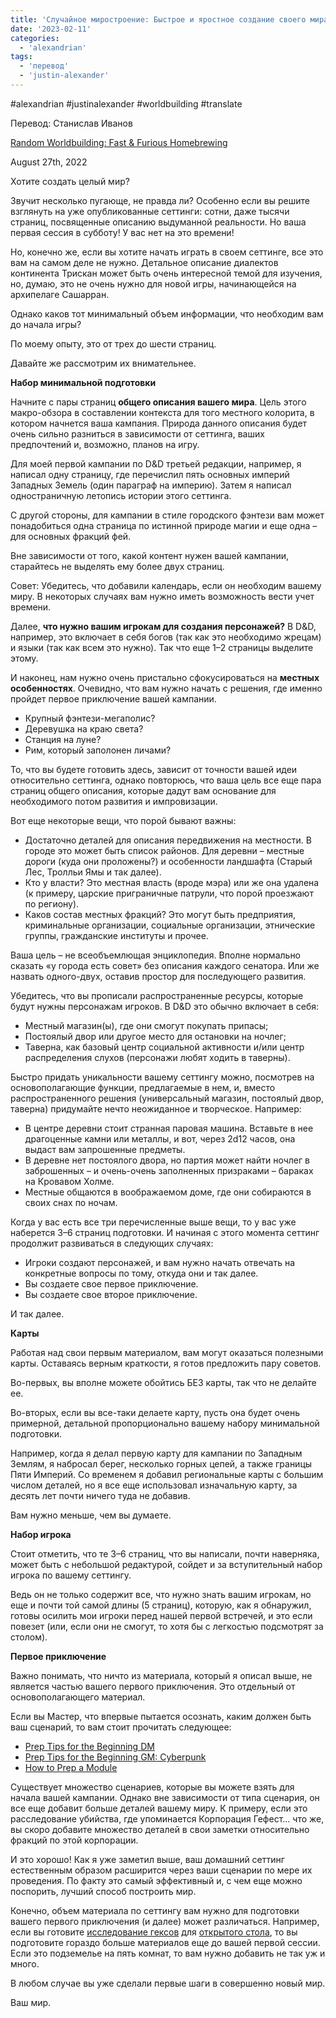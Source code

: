 ```yaml
---
title: 'Случайное миростроение: Быстрое и яростное создание своего мира'
date: '2023-02-11'
categories:
  - 'alexandrian'
tags:
  - 'перевод'
  - 'justin-alexander'
---
```


#alexandrian #justinalexander #worldbuilding #translate

Перевод: Станислав Иванов

[Random Worldbuilding: Fast & Furious Homebrewing](https://thealexandrian.net/wordpress/48367/roleplaying-games/random-worldbuilding-fast-furious-homebrewing)

August 27th, 2022

Хотите создать целый мир?

Звучит несколько пугающе, не правда ли? Особенно если вы решите взглянуть на уже опубликованные сеттинги: сотни, даже тысячи страниц, посвященные описанию выдуманной реальности. Но ваша первая сессия в субботу! У вас нет на это времени!

Но, конечно же, если вы хотите начать играть в своем сеттинге, все это вам на самом деле не нужно. Детальное описание диалектов континента Трискан может быть очень интересной темой для изучения, но, думаю, это не очень нужно для новой игры, начинающейся на архипелаге Сашарран.

Однако каков тот минимальный объем информации, что необходим вам до начала игры?

По моему опыту, это от трех до шести страниц.

Давайте же рассмотрим их внимательнее.

**Набор минимальной подготовки**

Начните с пары страниц **общего описания вашего мира**. Цель этого макро-обзора в составлении контекста для того местного колорита, в котором начнется ваша кампания. Природа данного описания будет очень сильно разниться в зависимости от сеттинга, ваших предпочтений и, возможно, планов на игру.

Для моей первой кампании по D&D третьей редакции, например, я написал одну страницу, где перечислил пять основных империй Западных Земель (один параграф на империю). Затем я написал одностраничную летопись истории этого сеттинга.

С другой стороны, для кампании в стиле городского фэнтези вам может понадобиться одна страница по истинной природе магии и еще одна – для основных фракций фей.

Вне зависимости от того, какой контент нужен вашей кампании, старайтесь не выделять ему более двух страниц.

Совет: Убедитесь, что добавили календарь, если он необходим вашему миру. В некоторых случаях вам нужно иметь возможность вести учет времени.

Далее, **что нужно вашим игрокам для создания персонажей?** В D&D, например, это включает в себя богов (так как это необходимо жрецам) и языки (так как всем это нужно). Так что еще 1–2 страницы выделите этому.

И наконец, нам нужно очень пристально сфокусироваться на **местных особенностях**. Очевидно, что вам нужно начать с решения, где именно пройдет первое приключение вашей кампании.

- Крупный фэнтези-мегаполис?
- Деревушка на краю света?
- Станция на луне?
- Рим, который заполонен личами?

То, что вы будете готовить здесь, зависит от точности вашей идеи относительно сеттинга, однако повторюсь, что ваша цель все еще пара страниц общего описания, которые дадут вам основание для необходимого потом развития и импровизации.

Вот еще некоторые вещи, что порой бывают важны:

- Достаточно деталей для описания передвижения на местности. В городе это может быть список районов. Для деревни – местные дороги (куда они проложены?) и особенности ландшафта (Старый Лес, Тролльи Ямы и так далее).
- Кто у власти? Это местная власть (вроде мэра) или же она удалена (к примеру, царские приграничные патрули, что порой проезжают по региону).
- Каков состав местных фракций? Это могут быть предприятия, криминальные организации, социальные организации, этнические группы, гражданские институты и прочее.

Ваша цель – не всеобъемлющая энциклопедия. Вполне нормально сказать «у города есть совет» без описания каждого сенатора. Или же назвать одного-двух, оставив простор для последующего развития.

Убедитесь, что вы прописали распространенные ресурсы, которые будут нужны персонажам игроков. В D&D это обычно включает в себя:

- Местный магазин(ы), где они смогут покупать припасы;
- Постоялый двор или другое место для остановки на ночлег;
- Таверна, как базовый центр социальной активности и/или центр распределения слухов (персонажи любят ходить в таверны).

Быстро придать уникальности вашему сеттингу можно, посмотрев на основополагающие функции, предлагаемые в нем, и, вместо распространенного решения (универсальный магазин, постоялый двор, таверна) придумайте нечто неожиданное и творческое. Например:

- В центре деревни стоит странная паровая машина. Вставьте в нее драгоценные камни или металлы, и вот, через 2d12 часов, она выдаст вам запрошенные предметы.
- В деревне нет постоялого двора, но партия может найти ночлег в заброшенных – и очень-очень заполненных призраками – бараках на Кровавом Холме.
- Местные общаются в воображаемом доме, где они собираются в своих снах по ночам.

Когда у вас есть все три перечисленные выше вещи, то у вас уже наберется 3–6 страниц подготовки. И начиная с этого момента сеттинг продолжит развиваться в следующих случаях:

- Игроки создают персонажей, и вам нужно начать отвечать на конкретные вопросы по тому, откуда они и так далее.
- Вы создаете свое первое приключение.
- Вы создаете свое второе приключение.

И так далее.

**Карты**

Работая над свои первым материалом, вам могут оказаться полезными карты. Оставаясь верным краткости, я готов предложить пару советов.

Во-первых, вы вполне можете обойтись БЕЗ карты, так что не делайте ее.

Во-вторых, если вы все-таки делаете карту, пусть она будет очень примерной, детальной пропорционально вашему набору минимальной подготовки.

Например, когда я делал первую карту для кампании по Западным Землям, я набросал берег, несколько горных цепей, а также границы Пяти Империй. Со временем я добавил региональные карты с большим числом деталей, но я все еще использовал изначальную карту, за десять лет почти ничего туда не добавив.

Вам нужно меньше, чем вы думаете.

**Набор игрока**

Стоит отметить, что те 3–6 страниц, что вы написали, почти наверняка, может быть с небольшой редактурой, сойдет и за вступительный набор игрока по вашему сеттингу.

Ведь он не только содержит все, что нужно знать вашим игрокам, но еще и почти той самой длины (5 страниц), которую, как я обнаружил, готовы осилить мои игроки перед нашей первой встречей, и это если повезет (или, если они не смогут, то хотя бы с легкостью подсмотрят за столом).

**Первое приключение**

Важно понимать, что ничто из материала, который я описал выше, не является частью вашего первого приключения. Это отдельный от основополагающего материал.

Если вы Мастер, что впервые пытается осознать, каким должен быть ваш сценарий, то вам стоит прочитать следующее:

- [Prep Tips for the Beginning DM](https://thealexandrian.net/wordpress/25696/roleplaying-games/thought-of-the-day-prep-tips-for-the-beginning-dm)
- [Prep Tips for the Beginning GM: Cyberpunk](https://thealexandrian.net/wordpress/43391/roleplaying-games/prep-tips-for-the-beginning-gm-cyberpunk)
- [How to Prep a Module](https://thealexandrian.net/wordpress/46523/roleplaying-games/how-to-prep-a-module)

Существует множество сценариев, которые вы можете взять для начала вашей кампании. Однако вне зависимости от типа сценария, он все еще добавит больше деталей вашему миру. К примеру, если это расследование убийства, где упоминается Корпорация Гефест… что же, вы скоро добавите множество деталей в свои заметки относительно фракций по этой корпорации.

И это хорошо! Как я уже заметил выше, ваш домашний сеттинг естественным образом расширится через ваши сценарии по мере их проведения. По факту это самый эффективный и, с чем еще можно поспорить, лучший способ построить мир.

Конечно, объем материала по сеттингу вам нужно для подготовки вашего первого приключения (и далее) может различаться. Например, если вы готовите [исследование гексов](https://thealexandrian.net/wordpress/46020/roleplaying-games/5e-hexcrawl) для [открытого стола](https://thealexandrian.net/wordpress/38643/roleplaying-games/open-table-manifesto), то вы подготовите гораздо больше материалов еще до вашей первой сессии. Если это подземелье на пять комнат, то вам нужно добавить не так уж и много.

В любом случае вы уже сделали первые шаги в совершенно новый мир.

Ваш мир.
